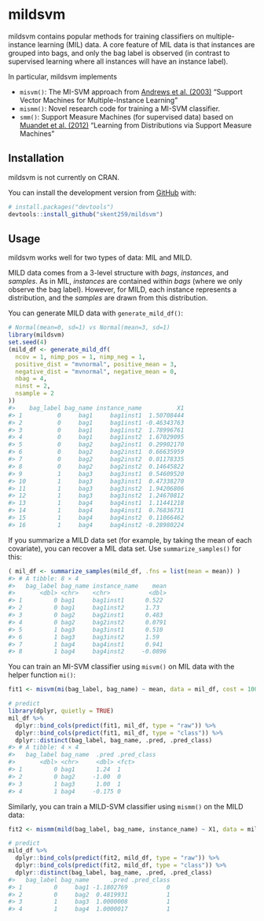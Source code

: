 
<!-- README.md is generated from README.Rmd. Please edit that file -->

# mildsvm

<!-- badges: start -->
<!-- badges: end -->

mildsvm contains popular methods for training classifiers on
multiple-instance learning (MIL) data. A core feature of MIL data is
that instances are grouped into bags, and only the bag label is observed
(in contrast to supervised learning where all instances will have an
instance label).

In particular, mildsvm implements

-   `misvm()`: The MI-SVM approach from [Andrews et
    al. (2003)](https://citeseerx.ist.psu.edu/viewdoc/download?doi=10.1.1.86.8281&rep=rep1&type=pdf)
    “Support Vector Machines for Multiple-Instance Learning”
-   `mismm()`: Novel research code for training a MI-SVM classifier.
-   `smm()`: Support Measure Machines (for supervised data) based on
    [Muandet et
    al. (2012)](https://papers.nips.cc/paper/2012/file/9bf31c7ff062936a96d3c8bd1f8f2ff3-Paper.pdf)
    “Learning from Distributions via Support Measure Machines”

## Installation

mildsvm is not currently on CRAN.
<!-- You can install the released version of mildsvm from [CRAN](https://CRAN.R-project.org) with: -->

<!-- ``` r -->
<!-- install.packages("mildsvm") -->
<!-- ``` -->

You can install the development version from
[GitHub](https://github.com/) with:

``` r
# install.packages("devtools")
devtools::install_github("skent259/mildsvm")
```

## Usage

mildsvm works well for two types of data: MIL and MILD.

MILD data comes from a 3-level structure with *bags*, *instances*, and
*samples*. As in MIL, *instances* are contained within *bags* (where we
only observe the bag label). However, for MILD, each instance represents
a distribution, and the *samples* are drawn from this distribution.

You can generate MILD data with `generate_mild_df()`:

``` r
# Normal(mean=0, sd=1) vs Normal(mean=3, sd=1)
library(mildsvm)
set.seed(4)
(mild_df <- generate_mild_df(
  ncov = 1, nimp_pos = 1, nimp_neg = 1, 
  positive_dist = "mvnormal", positive_mean = 3,
  negative_dist = "mvnormal", negative_mean = 0, 
  nbag = 4,
  ninst = 2, 
  nsample = 2
))
#>    bag_label bag_name instance_name          X1
#> 1          0     bag1     bag1inst1  1.50708444
#> 2          0     bag1     bag1inst1 -0.46343763
#> 3          0     bag1     bag1inst2  1.78996761
#> 4          0     bag1     bag1inst2  1.67029095
#> 5          0     bag2     bag2inst1  0.29902170
#> 6          0     bag2     bag2inst1  0.66635959
#> 7          0     bag2     bag2inst2  0.01178335
#> 8          0     bag2     bag2inst2  0.14645822
#> 9          1     bag3     bag3inst1  0.54609520
#> 10         1     bag3     bag3inst1  0.47338270
#> 11         1     bag3     bag3inst2  1.94206806
#> 12         1     bag3     bag3inst2  1.24670812
#> 13         1     bag4     bag4inst1  1.11441218
#> 14         1     bag4     bag4inst1  0.76836731
#> 15         1     bag4     bag4inst2  0.11066462
#> 16         1     bag4     bag4inst2 -0.28980224
```

If you summarize a MILD data set (for example, by taking the mean of
each covariate), you can recover a MIL data set. Use
`summarize_samples()` for this:

``` r
( mil_df <- summarize_samples(mild_df, .fns = list(mean = mean)) )
#> # A tibble: 8 × 4
#>   bag_label bag_name instance_name    mean
#>       <dbl> <chr>    <chr>           <dbl>
#> 1         0 bag1     bag1inst1      0.522 
#> 2         0 bag1     bag1inst2      1.73  
#> 3         0 bag2     bag2inst1      0.483 
#> 4         0 bag2     bag2inst2      0.0791
#> 5         1 bag3     bag3inst1      0.510 
#> 6         1 bag3     bag3inst2      1.59  
#> 7         1 bag4     bag4inst1      0.941 
#> 8         1 bag4     bag4inst2     -0.0896
```

You can train an MI-SVM classifier using `misvm()` on MIL data with the
helper function `mi()`:

``` r
fit1 <- misvm(mi(bag_label, bag_name) ~ mean, data = mil_df, cost = 100)

# predict
library(dplyr, quietly = TRUE)
mil_df %>% 
  dplyr::bind_cols(predict(fit1, mil_df, type = "raw")) %>% 
  dplyr::bind_cols(predict(fit1, mil_df, type = "class")) %>% 
  dplyr::distinct(bag_label, bag_name, .pred, .pred_class)
#> # A tibble: 4 × 4
#>   bag_label bag_name  .pred .pred_class
#>       <dbl> <chr>     <dbl> <fct>      
#> 1         0 bag1      1.24  1          
#> 2         0 bag2     -1.00  0          
#> 3         1 bag3      1.00  1          
#> 4         1 bag4     -0.175 0
```

Similarly, you can train a MILD-SVM classifier using `mismm()` on the
MILD data:

``` r
fit2 <- mismm(mild(bag_label, bag_name, instance_name) ~ X1, data = mild_df, cost = 100)

# predict
mild_df %>% 
  dplyr::bind_cols(predict(fit2, mild_df, type = "raw")) %>% 
  dplyr::bind_cols(predict(fit2, mild_df, type = "class")) %>% 
  dplyr::distinct(bag_label, bag_name, .pred, .pred_class)
#>   bag_label bag_name      .pred .pred_class
#> 1         0     bag1 -1.1802769           0
#> 2         0     bag2  0.4819931           1
#> 3         1     bag3  1.0000008           1
#> 4         1     bag4  1.0000017           1
```

<!-- TODO: create a vignette and link -->
